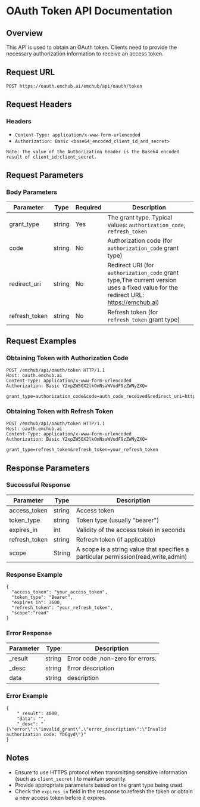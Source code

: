 # OAuth Token API Documentation

## Overview

This API is used to obtain an OAuth token. Clients need to provide the necessary authorization information to receive an access token.

## Request URL

```
POST https://oauth.emchub.ai/emchub/api/oauth/token
```

## Request Headers

### Headers

- `Content-Type: application/x-www-form-urlencoded`
- `Authorization: Basic <base64_encoded_client_id_and_secret>`

```
Note: The value of the Authorization header is the Base64 encoded result of client_id:client_secret.
```

## Request Parameters

### Body Parameters

| Parameter     | Type   | Required | Description                                                  |
| ------------- | ------ | -------- | ------------------------------------------------------------ |
| grant_type    | string | Yes      | The grant type. Typical values: `authorization_code`, `refresh_token` |
| code          | string | No       | Authorization code (for `authorization_code` grant type)     |
| redirect_uri  | string | No       | Redirect URI (for `authorization_code` grant type,The current version uses a fixed value for the redirect URL: https://emchub.ai)           |
| refresh_token | string | No       | Refresh token (for `refresh_token` grant type)               |

## Request Examples

### Obtaining Token with Authorization Code

```
POST /emchub/api/oauth/token HTTP/1.1
Host: oauth.emchub.ai
Content-Type: application/x-www-form-urlencoded
Authorization: Basic Y2xpZW50X2lkOmNsaWVudF9zZWNyZXQ=

grant_type=authorization_code&code=auth_code_received&redirect_uri=https://yourapp.com/callback
```

### Obtaining Token with Refresh Token

```
POST /emchub/api/oauth/token HTTP/1.1
Host: oauth.emchub.ai
Content-Type: application/x-www-form-urlencoded
Authorization: Basic Y2xpZW50X2lkOmNsaWVudF9zZWNyZXQ=

grant_type=refresh_token&refresh_token=your_refresh_token
```

## Response Parameters

### Successful Response

| Parameter     | Type   | Description                                                  |
| ------------- | ------ | ------------------------------------------------------------ |
| access_token  | string | Access token                                                 |
| token_type    | string | Token type (usually "bearer")                                |
| expires_in    | int    | Validity of the access token in seconds                      |
| refresh_token | string | Refresh token (if applicable)                                |
| scope         | String | A scope is a string value that specifies a particular permission(read,write,admin) |

### Response Example

```
{
  "access_token": "your_access_token",
  "token_type": "Bearer",
  "expires_in": 3600,
  "refresh_token": "your_refresh_token",
  "scope":"read"
}
```

### Error Response

| Parameter | Type   | Description                      |
| --------- | ------ | -------------------------------- |
| _result   | string | Error code ,non-zero for errors. |
| _desc     | string | Error description                |
| data      | string | description                      |

### Error Example

```
{
    "_result": 4000,
    "data": "",
    "_desc": "{\"error\":\"invalid_grant\",\"error_description\":\"Invalid authorization code: Yb6gyd\"}"
}
```

## Notes

- Ensure to use HTTPS protocol when transmitting sensitive information (such as `client_secret` ) to maintain security.
- Provide appropriate parameters based on the grant type being used.
- Check the `expires_in` field in the response to refresh the token or obtain a new access token before it expires.
